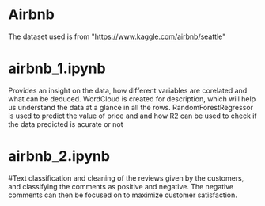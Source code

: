 # Airbnb
The dataset used is from "https://www.kaggle.com/airbnb/seattle"

# airbnb_1.ipynb
Provides an insight on the data, how different variables are corelated and what can be deduced.
WordCloud is created for description, which will help us understand the data at a glance in all the rows.
RandomForestRegressor is used to predict the value of price and and how R2 can be used to check if the data predicted is acurate or not


# airbnb_2.ipynb 
#Text classification and cleaning of the reviews given by the customers, and classifying the comments as positive and negative. 
The negative comments can then be focused on to maximize customer satisfaction.
